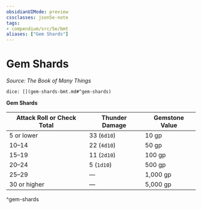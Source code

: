 ```yaml
---
obsidianUIMode: preview
cssclasses: json5e-note
tags:
- compendium/src/5e/bmt
aliases: ["Gem Shards"]
---
```

# Gem Shards
*Source: The Book of Many Things* 

`dice: [](gem-shards-bmt.md#^gem-shards)`

**Gem Shards**

| Attack Roll or Check Total | Thunder Damage | Gemstone Value |
|----------------------------|----------------|----------------|
| 5 or lower | 33 (`6d10`) | 10 gp |
| 10–14 | 22 (`4d10`) | 50 gp |
| 15–19 | 11 (`2d10`) | 100 gp |
| 20–24 | 5 (`1d10`) | 500 gp |
| 25–29 | — | 1,000 gp |
| 30 or higher | — | 5,000 gp |
^gem-shards
